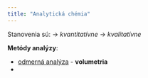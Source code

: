```yaml
---
title: "Analytická chémia"
---
```



Stanovenia sú:
-> *kvantitatívne*
-> *kvalitatívne*

**Metódy analýzy**:
- [odmerná analýza](che/analytika/odmerná-analýza.md) - $\textbf{volumetria}$
- 